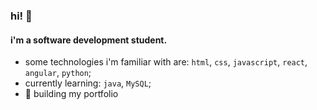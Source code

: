 ### hi! 🙂

#### i'm a software development student.

- some technologies i'm familiar with are: `html`, `css`, `javascript`, `react`, `angular`, `python`;
- currently learning: `java`, `MySQL`;
- 🚧 building my portfolio
